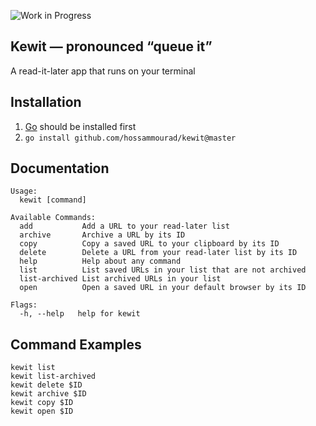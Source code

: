 ![Work in Progress](https://img.shields.io/badge/status-work_in_progress-orange)

## Kewit — pronounced “queue it”
A read-it-later app that runs on your terminal

## Installation

1. [Go](https://go.dev/) should be installed first
2. `go install github.com/hossammourad/kewit@master`

## Documentation
```
Usage:
  kewit [command]

Available Commands:
  add           Add a URL to your read-later list
  archive       Archive a URL by its ID
  copy          Copy a saved URL to your clipboard by its ID
  delete        Delete a URL from your read-later list by its ID
  help          Help about any command
  list          List saved URLs in your list that are not archived
  list-archived List archived URLs in your list
  open          Open a saved URL in your default browser by its ID

Flags:
  -h, --help   help for kewit
```


## Command Examples

```
kewit list
kewit list-archived
kewit delete $ID
kewit archive $ID
kewit copy $ID
kewit open $ID

```
